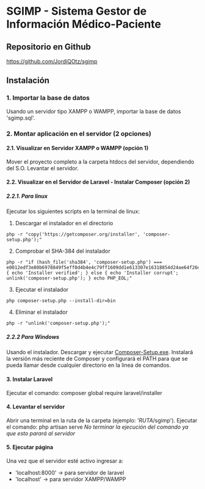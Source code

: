 # SGIMP - Sistema Gestor de Información Médico-Paciente

## Repositorio en Github
https://github.com/JordiQOtz/sgimp

## Instalación
### 1. Importar la base de datos
Usando un servidor tipo XAMPP o WAMPP, importar la base de datos 'sgimp.sql'.
	
### 2. Montar aplicación en el servidor (2 opciones)
	
#### 2.1. Visualizar en Servidor XAMPP o WAMPP (opción 1)
Mover el proyecto completo a la carpeta htdocs del servidor, dependiendo del S.O.
Levantar el servidor.
	
#### 2.2. Visualizar en el Servidor de Laravel - Instalar Composer (opción 2)

##### 2.2.1. Para linux
Ejecutar los siguientes scripts en la terminal de linux:

1. Descargar el instalador en el directorio
```
php -r "copy('https://getcomposer.org/installer', 'composer-setup.php');"
```

2. Comprobar el SHA-384 del instalador
```
php -r "if (hash_file('sha384', 'composer-setup.php') === e0012edf3e80b6978849f5eff0d4b4e4c79ff1609dd1e613307e16318854d24ae64f26d17af3ef0bf7cfb710ca74755a') { echo 'Installer verified'; } else { echo 'Installer corrupt'; unlink('composer-setup.php'); } echo PHP_EOL;"
```

3. Ejecutar el instalador
```
php composer-setup.php --install-dir=bin
```

4. Eliminar el instalador
```
php -r "unlink('composer-setup.php');"
```

##### 2.2.2 Para Windows
Usando el instalador.
Descargar y ejecutar [Composer-Setup.exe](https://getcomposer.org/Composer-Setup.exe). Instalará la versión más reciente de Composer y configurará el PATH para que se pueda llamar desde cualquier directorio en la linea de comandos.
	
#### 3. Instalar Laravel
Ejecutar el comando:
composer global require laravel/installer

#### 4. Levantar el servidor
Abrir una terminal en la ruta de la carpeta (ejemplo: '*RUTA*/sgimp').
Ejecutar el comando: php artisan serve
*No terminar la ejecución del comando ya que esto parará al servidor*

#### 5. Ejecutar página
Una vez que el servidor esté activo ingresar a:

- 'localhost:8000' -> para servidor de laravel
- 'localhost' -> para servidor XAMPP/WAMPP